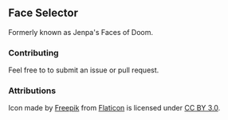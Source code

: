 ## Face Selector
Formerly known as Jenpa's Faces of Doom.

### Contributing
Feel free to to submit an issue or pull request.

### Attributions
Icon made by [Freepik](http://www.freepik.com) from [Flaticon](http://www.flaticon.com) is licensed under [CC BY 3.0](http://creativecommons.org/licenses/by/3.0/).